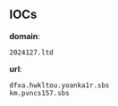 
## IOCs

__domain__:

```text
2024127.ltd
```
__url__:

```text
dfxa.hwkltou.yoanka1r.sbs
km.pvncs157.sbs
```